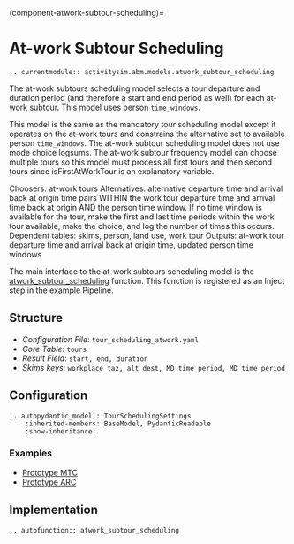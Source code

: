 (component-atwork-subtour-scheduling)=
# At-work Subtour Scheduling

```{eval-rst}
.. currentmodule:: activitysim.abm.models.atwork_subtour_scheduling
```

The at-work subtours scheduling model selects a tour departure and duration period (and therefore a start and end
period as well) for each at-work subtour.  This model uses person `time_windows`.

This model is the same as the mandatory tour scheduling model except it operates on the at-work tours and
constrains the alternative set to available person `time_windows`.  The at-work subtour scheduling model does not use mode choice logsums.
The at-work subtour frequency model can choose multiple tours so this model must process all first tours and then second
tours since isFirstAtWorkTour is an explanatory variable.

Choosers: at-work tours
Alternatives: alternative departure time and arrival back at origin time pairs WITHIN the work tour departure time and arrival time back at origin AND the person time window. If no time window is available for the tour, make the first and last time periods within the work tour available, make the choice, and log the number of times this occurs.
Dependent tables: skims, person, land use, work tour
Outputs: at-work tour departure time and arrival back at origin time, updated person time windows

The main interface to the at-work subtours scheduling model is the
[atwork_subtour_scheduling](activitysim.abm.models.atwork_subtour_scheduling.atwork_subtour_scheduling)
function.  This function is registered as an Inject step in the example Pipeline.

## Structure

- *Configuration File*: `tour_scheduling_atwork.yaml`
- *Core Table*: `tours`
- *Result Field*: `start, end, duration`
- *Skims keys*: `workplace_taz, alt_dest, MD time period, MD time period`

## Configuration

```{eval-rst}
.. autopydantic_model:: TourSchedulingSettings
    :inherited-members: BaseModel, PydanticReadable
    :show-inheritance:
```

### Examples

- [Prototype MTC](https://github.com/ActivitySim/activitysim/blob/main/activitysim/examples/prototype_mtc/configs/tour_scheduling_atwork.yaml)
- [Prototype ARC](https://github.com/ActivitySim/activitysim/blob/main/activitysim/examples/prototype_arc/configs/tour_scheduling_atwork.yaml)


## Implementation

```{eval-rst}
.. autofunction:: atwork_subtour_scheduling
```
